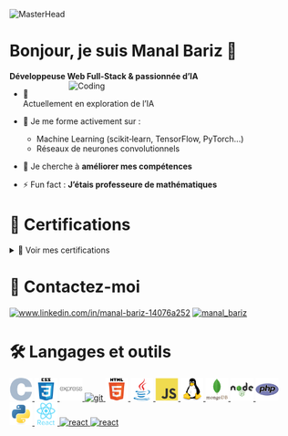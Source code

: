 ![MasterHead](https://getwallpapers.com/wallpaper/full/2/d/f/490230.jpg)

# Bonjour, je suis **Manal Bariz** 👋
**Développeuse Web Full‑Stack & passionnée d’IA**
<img align="right" alt="Coding" width="400" src="https://media.tenor.com/PP9v7VIs6R4AAAAd/scaler-create-impact.gif">

- 🔭 Actuellement en exploration de l’IA

- 🌱 Je me forme activement sur :
    * Machine Learning (scikit‑learn, TensorFlow, PyTorch...)
    * Réseaux de neurones convolutionnels

- 👯 Je cherche à **améliorer mes compétences**

- ⚡ Fun fact : **J’étais professeure de mathématiques**

# 📜 Certifications
<details>
  <summary>📂 Voir mes certifications</summary>

  <br/>

  ### 🧠 What is Data Science? – Coursera (IBM)  
  <a href="https://www.coursera.org/account/accomplishments/certificate/U49679XZR88K" target="_blank">
    <img src="https://assets.serverwatch.com/uploads/2022/08/SW.C.IBM_.png" alt="Coursera/IBM" width="120" style="margin        right:20px;">
  </a>

  ---

  ### 🧪 Cours intensif sur la science des données – Coursera (Johns Hopkins University)  
  ![Coursera](https://img.shields.io/badge/Coursera-Johns%20Hopkins%20University-blue?logo=coursera)  
  [Voir la certification](https://www.coursera.org/learn/data-scientists-toolbox)

  ---

  ### 📊 Supervised Machine Learning: Regression and Classification – Coursera (DeepLearning.AI & Stanford Online)  
  ![Coursera](https://img.shields.io/badge/Coursera-Stanford%20Online-red?logo=coursera)  
  [Voir la certification](https://www.coursera.org/learn/machine-learning)

  ---

  ### ➗ Mathematics for Machine Learning: Linear Algebra – Coursera (Imperial College London)  
  ![Coursera](https://img.shields.io/badge/Coursera-Imperial%20College%20London-darkblue?logo=coursera)  
  [Voir la certification](https://www.coursera.org/learn/linear-algebra-machine-learning)

</details>



# 🤝 Contactez-moi
<p align="left">
<a href="https://www.linkedin.com/in/manal-bariz-14076a252" target="blank"><img align="center" src="https://raw.githubusercontent.com/rahuldkjain/github-profile-readme-generator/master/src/images/icons/Social/linked-in-alt.svg" alt="www.linkedin.com/in/manal-bariz-14076a252" height="30" width="40" /></a>
<a href="https://instagram.com/manal_bariz" target="blank"><img align="center" src="https://raw.githubusercontent.com/rahuldkjain/github-profile-readme-generator/master/src/images/icons/Social/instagram.svg" alt="manal_bariz" height="30" width="40" /></a>
</p>

# 🛠 Langages et outils
<p align="left"> <a href="https://www.cprogramming.com/" target="_blank" rel="noreferrer"> <img src="https://raw.githubusercontent.com/devicons/devicon/master/icons/c/c-original.svg" alt="c" width="40" height="40"/> </a> <a href="https://www.w3schools.com/css/" target="_blank" rel="noreferrer"> <img src="https://raw.githubusercontent.com/devicons/devicon/master/icons/css3/css3-original-wordmark.svg" alt="css3" width="40" height="40"/> </a> <a href="https://expressjs.com" target="_blank" rel="noreferrer"> <img src="https://raw.githubusercontent.com/devicons/devicon/master/icons/express/express-original-wordmark.svg" alt="express" width="40" height="40"/> </a> <a href="https://git-scm.com/" target="_blank" rel="noreferrer"> <img src="https://www.vectorlogo.zone/logos/git-scm/git-scm-icon.svg" alt="git" width="40" height="40"/> </a> <a href="https://www.w3.org/html/" target="_blank" rel="noreferrer"> <img src="https://raw.githubusercontent.com/devicons/devicon/master/icons/html5/html5-original-wordmark.svg" alt="html5" width="40" height="40"/> </a> <a href="https://www.java.com" target="_blank" rel="noreferrer"> <img src="https://raw.githubusercontent.com/devicons/devicon/master/icons/java/java-original.svg" alt="java" width="40" height="40"/> </a> <a href="https://developer.mozilla.org/en-US/docs/Web/JavaScript" target="_blank" rel="noreferrer"> <img src="https://raw.githubusercontent.com/devicons/devicon/master/icons/javascript/javascript-original.svg" alt="javascript" width="40" height="40"/> </a> <a href="https://www.linux.org/" target="_blank" rel="noreferrer"> <img src="https://raw.githubusercontent.com/devicons/devicon/master/icons/linux/linux-original.svg" alt="linux" width="40" height="40"/> </a> <a href="https://www.mongodb.com/" target="_blank" rel="noreferrer"> <img src="https://raw.githubusercontent.com/devicons/devicon/master/icons/mongodb/mongodb-original-wordmark.svg" alt="mongodb" width="40" height="40"/> </a> <a href="https://nodejs.org" target="_blank" rel="noreferrer"> <img src="https://raw.githubusercontent.com/devicons/devicon/master/icons/nodejs/nodejs-original-wordmark.svg" alt="nodejs" width="40" height="40"/> </a> <a href="https://www.php.net" target="_blank" rel="noreferrer"> <img src="https://raw.githubusercontent.com/devicons/devicon/master/icons/php/php-original.svg" alt="php" width="40" height="40"/> </a> <a href="https://www.python.org" target="_blank" rel="noreferrer"> <img src="https://raw.githubusercontent.com/devicons/devicon/master/icons/python/python-original.svg" alt="python" width="40" height="40"/> </a> <a href="https://reactjs.org/" target="_blank" rel="noreferrer"> <img src="https://raw.githubusercontent.com/devicons/devicon/master/icons/react/react-original-wordmark.svg" alt="react" width="40" height="40"/> </a> <a href="https://angular.io/" target="_blank" rel="noreferrer"> <img src="https://freepngdesign.com/content/uploads/images/p-1698-1-angular-logo-png-transparent-logo-214688437269.png" alt="react" width="40" height="40"/> </a> <a href="https://www.typescriptlang.org/" rel="noreferrer"> <img src="https://www.interface-x.org/typescript.png" alt="react" width="40" height="40"/> </a> </p>


